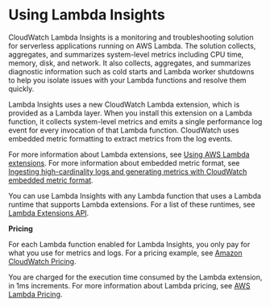 # Using Lambda Insights<a name="Lambda-Insights"></a>

CloudWatch Lambda Insights is a monitoring and troubleshooting solution for serverless applications running on AWS Lambda\. The solution collects, aggregates, and summarizes system\-level metrics including CPU time, memory, disk, and network\. It also collects, aggregates, and summarizes diagnostic information such as cold starts and Lambda worker shutdowns to help you isolate issues with your Lambda functions and resolve them quickly\.

Lambda Insights uses a new CloudWatch Lambda extension, which is provided as a Lambda layer\. When you install this extension on a Lambda function, it collects system\-level metrics and emits a single performance log event for every invocation of that Lambda function\. CloudWatch uses embedded metric formatting to extract metrics from the log events\.

For more information about Lambda extensions, see [ Using AWS Lambda extensions](https://docs.aws.amazon.com/lambda/latest/dg/using-extensions.html)\. For more information about embedded metric format, see [Ingesting high\-cardinality logs and generating metrics with CloudWatch embedded metric format](CloudWatch_Embedded_Metric_Format.md)\.

You can use Lambda Insights with any Lambda function that uses a Lambda runtime that supports Lambda extensions\. For a list of these runtimes, see [ Lambda Extensions API](https://docs.aws.amazon.com/lambda/latest/dg/runtimes-extensions-api.html)\.

**Pricing**

For each Lambda function enabled for Lambda Insights, you only pay for what you use for metrics and logs\. For a pricing example, see [Amazon CloudWatch Pricing](https://aws.amazon.com/cloudwatch/pricing/)\.

You are charged for the execution time consumed by the Lambda extension, in 1ms increments\. For more information about Lambda pricing, see [AWS Lambda Pricing](https://aws.amazon.com/lambda/pricing/)\.